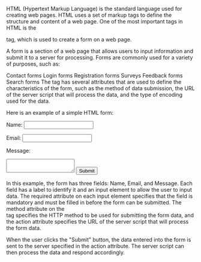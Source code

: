 HTML (Hypertext Markup Language) is the standard language used for creating web pages. HTML uses a set of markup tags to define the structure and content of a web page. One of the most important tags in HTML is the <form> tag, which is used to create a form on a web page.

A form is a section of a web page that allows users to input information and submit it to a server for processing. Forms are commonly used for a variety of purposes, such as:

Contact forms
Login forms
Registration forms
Surveys
Feedback forms
Search forms
The <form> tag has several attributes that are used to define the characteristics of the form, such as the method of data submission, the URL of the server script that will process the data, and the type of encoding used for the data.

Here is an example of a simple HTML form:

<form method="post" action="/submit-form">
  <label for="name">Name:</label>
  <input type="text" id="name" name="name" required>

  <label for="email">Email:</label>
  <input type="email" id="email" name="email" required>

  <label for="message">Message:</label>
  <textarea id="message" name="message" required></textarea>

  <input type="submit" value="Submit">
</form>
In this example, the form has three fields: Name, Email, and Message. Each field has a label to identify it and an input element to allow the user to input data. The required attribute on each input element specifies that the field is mandatory and must be filled in before the form can be submitted. The method attribute on the <form> tag specifies the HTTP method to be used for submitting the form data, and the action attribute specifies the URL of the server script that will process the form data.

When the user clicks the "Submit" button, the data entered into the form is sent to the server specified in the action attribute. The server script can then process the data and respond accordingly.





